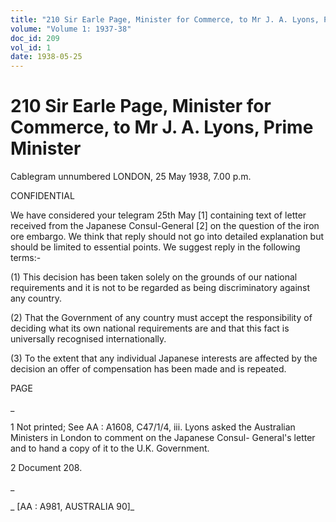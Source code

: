 ```yaml
---
title: "210 Sir Earle Page, Minister for Commerce, to Mr J. A. Lyons, Prime Minister"
volume: "Volume 1: 1937-38"
doc_id: 209
vol_id: 1
date: 1938-05-25
---
```


# 210 Sir Earle Page, Minister for Commerce, to Mr J. A. Lyons, Prime Minister

Cablegram unnumbered LONDON, 25 May 1938, 7.00 p.m.

CONFIDENTIAL

We have considered your telegram 25th May [1] containing text of letter received from the Japanese Consul-General [2] on the question of the iron ore embargo. We think that reply should not go into detailed explanation but should be limited to essential points. We suggest reply in the following terms:-

(1) This decision has been taken solely on the grounds of our national requirements and it is not to be regarded as being discriminatory against any country.

(2) That the Government of any country must accept the responsibility of deciding what its own national requirements are and that this fact is universally recognised internationally.

(3) To the extent that any individual Japanese interests are affected by the decision an offer of compensation has been made and is repeated.

PAGE

_

1 Not printed; See AA : A1608, C47/1/4, iii. Lyons asked the Australian Ministers in London to comment on the Japanese Consul- General's letter and to hand a copy of it to the U.K. Government.

2 Document 208.

_

_ [AA : A981, AUSTRALIA 90]_
